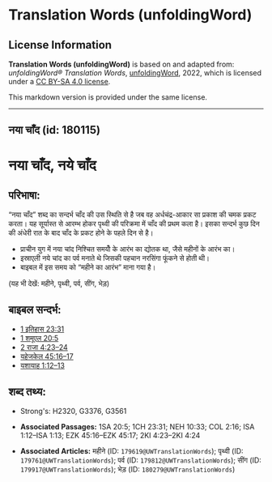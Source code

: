 # Translation Words (unfoldingWord)

## License Information

**Translation Words (unfoldingWord)** is based on and adapted from: _unfoldingWord® Translation Words_, [unfoldingWord](https://unfoldingword.org/utw), 2022, which is licensed under a [CC BY-SA 4.0 license](https://creativecommons.org/licenses/by-sa/4.0/legalcode.en).

This markdown version is provided under the same license.



--------------------------------

## नया चाँद (id: 180115)

नया चाँद, नये चाँद
==================

परिभाषा:
--------

“नया चाँद” शब्द का सन्दर्भ चाँद की उस स्थिति से है जब वह अर्धचंद्र\-आकार सा प्रकाश की चमक प्रकट करता। यह सूर्यास्त से आरम्भ होकर पृथ्वी की परिक्रमा में चाँद की प्रथम कला है। इसका सन्दर्भ कुछ दिन की अंधेरी रात के बाद चाँद के प्रकट होने के पहले दिन से है।

* प्राचीन युग में नया चांद निश्चित समयोँ के आरंभ का द्योतक था, जैसे महीनों के आरंभ का।
* इस्राएली नये चांद का पर्व मनाते थे जिसकी पहचान नरसिंगा फूंकने से होती थी।
* बाइबल में इस समय को “महीने का आरंभ” माना गया है।

(यह भी देखें: महीने, पृथ्वी, पर्व, सींग, भेड़)

बाइबल सन्दर्भ:
--------------

* [1 इतिहास 23:31](https://ref.ly/1Chr0:0)
* [1 शमूएल 20:5](https://ref.ly/1Sam0:0)
* [2 राजा 4:23–24](https://ref.ly/2Kgs0:0)
* [यहेजकेल 45:16–17](https://ref.ly/Ezek45:16-Ezek45:17)
* [यशायाह 1:12–13](https://ref.ly/Isa1:12-Isa1:13)

शब्द तथ्य:
----------

* Strong's: H2320, G3376, G3561

* **Associated Passages:** 1SA 20:5; 1CH 23:31; NEH 10:33; COL 2:16; ISA 1:12–ISA 1:13; EZK 45:16–EZK 45:17; 2KI 4:23–2KI 4:24
* **Associated Articles:** महीने (ID: `179619@UWTranslationWords`); पृथ्वी (ID: `179761@UWTranslationWords`); पर्व (ID: `179812@UWTranslationWords`); सींग (ID: `179917@UWTranslationWords`); भेड़ (ID: `180279@UWTranslationWords`)

